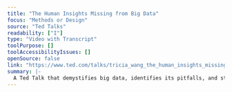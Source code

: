 ```yaml
---
title: "The Human Insights Missing from Big Data"
focus: "Methods or Design"
source: "Ted Talks"
readability: ["I"]
type: "Video with Transcript"
toolPurpose: []
toolAccessibilityIssues: []
openSource: false
link: "https://www.ted.com/talks/tricia_wang_the_human_insights_missing_from_big_data"
summary: |-
  A Ted Talk that demystifies big data, identifies its pitfalls, and stresses the importance of human insight.
---
```


